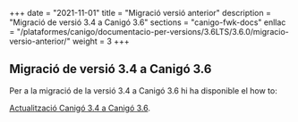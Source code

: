 +++
date        = "2021-11-01"
title       = "Migració versió anterior"
description = "Migració de versió 3.4 a Canigó 3.6"
sections    = "canigo-fwk-docs"
enllac		= "/plataformes/canigo/documentacio-per-versions/3.6LTS/3.6.0/migracio-versio-anterior/"
weight		= 3
+++

## Migració de versió 3.4 a Canigó 3.6

Per a la migració de la versió 3.4 a Canigó 3.6 hi ha disponible el how to:

[Actualització Canigó 3.4 a Canigó 3.6](/howtos/2021-10-Howto-Actualitzacio_Canigo3_4_Canigo3_6/).